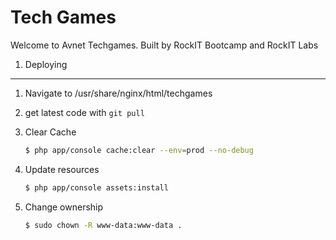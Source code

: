 Tech Games
========================

Welcome to Avnet Techgames. Built by RockIT Bootcamp and RockIT Labs

1) Deploying
----------------------------------

1. Navigate to /usr/share/nginx/html/techgames
2. get latest code with `git pull`
3. Clear Cache

    ```bash
    $ php app/console cache:clear --env=prod --no-debug
    ```
4. Update resources

    ```bash
    $ php app/console assets:install
    ```
    
5. Change ownership

    ```bash
    $ sudo chown -R www-data:www-data .
    ```
